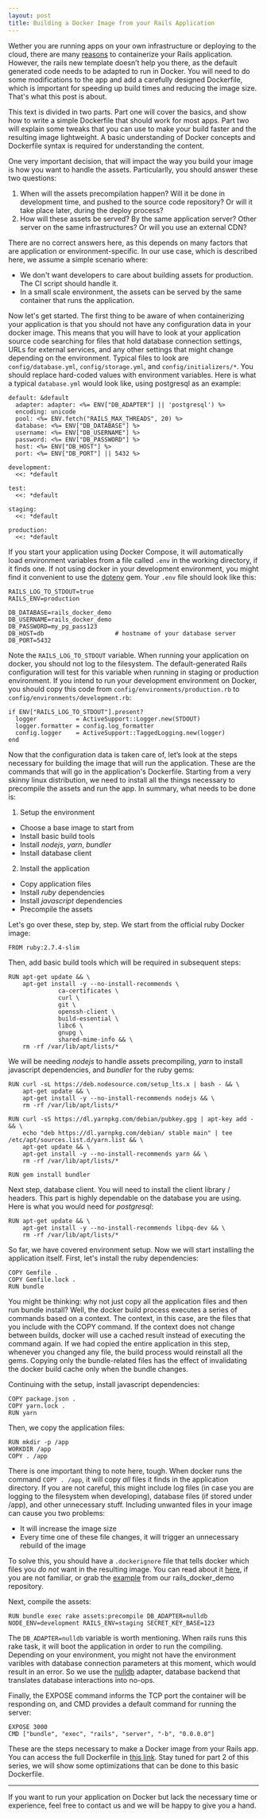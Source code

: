 ```yaml
---
layout: post
title: Building a Docker Image from your Rails Application
---
```


<!--
Pendencias da Parte 1:
- fazer subir app demo (docker build + docker compose up) (pq não tá achando o root path??
- pq nao ta funcionando o CMD?
- checar se os comandos explicados no post correspondem aos do Dockerfile que está no repositório
- pesquisar alguns posts sobre o assunto pra fazer um benchmark
- quando estiver no ar o post, acertar o link no README do repositorio da aplicacao

** DONE
- instalação do postgresql não está funcionando
- faltou falar do .dockerignore
- rever comando para instalação do yarn
- ajustar comando do bundle
- colocar a aplicação demo (workspace/acme/docker_app) num repositório coolrequest (nome rails_docker_demo)
- explicar por que nulldb no assets precompile
- falar em RAILS_LOG_TO_STDOUT e que tem que editar o development.rb para incluir essa configuracao. aproveitar e falar do .env
- faltou explicar/incluir o EXPOSE e o CMD
- criar um texto de fechamento para o final do post
- colocar também um docker-compose de exemplo no repositório
- rodar o bundle antes de copiar a app
- ressaltar por que as coisas que não mudam tem que vir antes
- acertar os links do Dockerfile e .dockerignore no post

Backlog Para a parte 2: --------------------------------------------------------------
- rodar yarn antes de copiar a app
- falar em dividir o dockerfile em dois (o "base com banco" e o da aplicação)
- mudando para multi stage build (talvez não faça sentido agora com as gems novas)
- instalando algumas gems manualmente antes do bundle
-->

<!--intro-->
Wether you are running apps on your own infrastructure or deploying to the cloud, there are many [reasons](https://www.docker.com/why-docker) to containerize your Rails application. However, the rails new template doesn’t help you there, as the default generated code needs to be adapted to run in Docker. You will need to do some modifications to the app and add a carefully designed Dockerfile, which is important for speeding up build times and reducing the image size. That's what this post is about.

This text is divided in two parts. Part one will cover the basics, and show how to write a simple Dockerfile that should work for most apps. Part two will explain some tweaks that you can use to make your build faster and the resulting image lightweight. A basic understanding of Docker concepts and Dockerfile syntax is required for understanding the content.

One very important decision, that will impact the way you build your image is how you want to handle the assets. Particularlly, you should answer these two questions:
1. When will the assets precompilation happen? Will it be done in development time, and pushed to the source code repository? Or will it take place later, during the deploy process?
2. How will these assets be served? By the same application server? Other server on the same infrastructures? Or will you use an external CDN?

There are no correct answers here, as this depends on many factors that are application or environment-specific. In our use case, which is described here, we assume a simple scenario where:
- We don't want developers to care about building assets for production. The CI script should handle it.
- In a small scale environment, the assets can be served by the same container that runs the application.

<!-- configs -->
Now let's get started. The first thing to be aware of when containerizing your application is that you should not have any configuration data in your docker image. This means that you will have to look at your application source code searching for files that hold database connection settings, URLs for external services, and any other settings that might change depending on the environment. Typical files to look are `config/database.yml`, `config/storage.yml`, and `config/initializers/*`. You should replace hard-coded values with environment variables. Here is what a typical `database.yml` would look like, using postgresql as an example:

```
default: &default
  adapter: adapter: <%= ENV["DB_ADAPTER"] || 'postgresql') %>
  encoding: unicode
  pool: <%= ENV.fetch("RAILS_MAX_THREADS", 20) %>
  database: <%= ENV["DB_DATABASE"] %>
  username: <%= ENV["DB_USERNAME"] %>
  password: <%= ENV["DB_PASSWORD"] %>
  host: <%= ENV["DB_HOST"] %>
  port: <%= ENV["DB_PORT"] || 5432 %>

development:
  <<: *default

test:
  <<: *default

staging:
  <<: *default

production:
  <<: *default
```

If you start your application using Docker Compose, it will automatically load environment variables from a file called `.env` in the working directory, if it finds one. If not using docker in your development environment, you might find it convenient to use the [dotenv](https://github.com/bkeepers/dotenv) gem. Your `.env` file should look like this:
```
RAILS_LOG_TO_STDOUT=true
RAILS_ENV=production

DB_DATABASE=rails_docker_demo
DB_USERNAME=rails_docker_demo
DB_PASSWORD=my_pg_pass123
DB_HOST=db                    # hostname of your database server
DB_PORT=5432
```

Note the `RAILS_LOG_TO_STDOUT` variable. When running your application on docker, you should not log to the filesystem. The default-generated Rails configuration will test for this variable when running in staging or production environment. If you intend to run your development environment on Docker, you should copy this code from `config/environments/production.rb` to `config/environments/development.rb`:
```
if ENV["RAILS_LOG_TO_STDOUT"].present?
  logger           = ActiveSupport::Logger.new(STDOUT)
  logger.formatter = config.log_formatter
  config.logger    = ActiveSupport::TaggedLogging.new(logger)
end
```

<!--dockerfile v1-->
Now that the configuration data is taken care of, let’s look at the steps necessary for building the image that will run the application. These are the commands that will go in the application's Dockerfile. Starting from a very skinny linux distribution, we need to install all the things necessary to precompile the assets and run the app. In summary, what needs to be done is:
1. Setup the environment
- Choose a base image to start from
- Install basic build tools
- Install *nodejs*, *yarn*, *bundler*
- Install database client
2. Install the application
- Copy application files
- Install *ruby* dependencies
- Install *javascript* dependencies
- Precompile the assets

Let's go over these, step by, step. We start from the official ruby Docker image:
```
FROM ruby:2.7.4-slim
```

Then, add basic build tools which will be required in subsequent steps:
```
RUN apt-get update && \
    apt-get install -y --no-install-recommends \
              ca-certificates \
              curl \
              git \
              openssh-client \
              build-essential \
              libc6 \
              gnupg \
              shared-mime-info && \
    rm -rf /var/lib/apt/lists/*
```

We will be needing *nodejs* to handle assets precompiling, *yarn* to install javascript dependencies, and *bundler* for the ruby gems:
```
RUN curl -sL https://deb.nodesource.com/setup_lts.x | bash - && \
    apt-get update && \
    apt-get install -y --no-install-recommends nodejs && \
    rm -rf /var/lib/apt/lists/*

RUN curl -sS https://dl.yarnpkg.com/debian/pubkey.gpg | apt-key add - && \
    echo "deb https://dl.yarnpkg.com/debian/ stable main" | tee /etc/apt/sources.list.d/yarn.list && \
    apt-get update && \
    apt-get install -y --no-install-recommends yarn && \
    rm -rf /var/lib/apt/lists/*

RUN gem install bundler
```

Next step, database client. You will need to install the client library / headers. This part is highly dependable on the database you are using. Here is what you would need for *postgresql*:
```
RUN apt-get update && \
    apt-get install -y --no-install-recommends libpq-dev && \
    rm -rf /var/lib/apt/lists/*
```

So far, we have covered environment setup. Now we will start installing the application itself. First, let's install the ruby dependencies:
```
COPY Gemfile .
COPY Gemfile.lock .
RUN bundle
```
You might be thinking: why not just copy all the application files and then run bundle install? 
Well, the docker build process executes a series of commands based on a context. The context, in this case, are the files that you include with the COPY command. If the context does not change between builds, docker will use a cached result instead of executing the command again. If we had copied the entire application in this step, whenever you changed any file, the build process would reinstall all the gems. Copying only the bundle-related files has the effect of invalidating the docker build cache only when the bundle changes.

Continuing with the setup, install javascript dependencies:
```
COPY package.json .
COPY yarn.lock .
RUN yarn
```

Then, we copy the application files:
```
RUN mkdir -p /app
WORKDIR /app
COPY . /app
```
There is one important thing to note here, tough. When docker runs the command `COPY . /app`, it will copy *all* files it finds in the application directory. If you are not careful, this might include log files (in case you are logging to the filesystem when developing), database files (if stored under /app), and other unnecessary stuff. Including unwanted files in your image can cause you two problems:
- It will increase the image size
- Every time one of these file changes, it will trigger an unnecessary rebuild of the image

To solve this, you should have a `.dockerignore` file that tells docker which files you *do not* want in the resulting image. You can read about it [here](https://docs.docker.com/engine/reference/builder/#dockerignore-file), if you are not familiar, or grab the [example](https://github.com/CoolRequest/rails_docker_demo/blob/master/.dockerignore) from our rails_docker_demo repository.


Next, compile the assets:
```
RUN bundle exec rake assets:precompile DB_ADAPTER=nulldb NODE_ENV=development RAILS_ENV=staging SECRET_KEY_BASE=123
```
The `DB_ADAPTER=nulldb` variable is worth mentioning. When rails runs this rake task, it will boot the application in order to run the compiling. Depending on your environment, you might not have the environment varibles with database connection parameters at this moment, which would result in an error. So we use the [nulldb](https://github.com/nulldb/nulldb) adapter, database backend that translates database interactions into no-ops.

Finally, the EXPOSE command informs the TCP port the container will be responding on, and CMD provides a default command for running the server:
```
EXPOSE 3000
CMD ["bundle", "exec", "rails", "server", "-b", "0.0.0.0"]
```

<!-- fechamento -->
These are the steps necessary to make a Docker image from your Rails app. You can access the full Dockerfile in [this link](https://github.com/CoolRequest/rails_docker_demo/blob/master/Dockerfile).
Stay tuned for part 2 of this series, we will show some optimizations that can be done to this basic Dockerfile.

---

If you want to run your application on Docker but lack the necessary time or experience, feel free to contact us and we will be happy to give you a hand.
